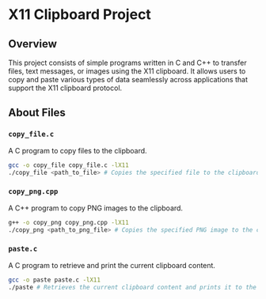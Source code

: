 
# X11 Clipboard Project

## Overview

This project consists of simple programs written in C and C++ to transfer files, text messages, or images using the X11 clipboard. It allows users to copy and paste various types of data seamlessly across applications that support the X11 clipboard protocol.

## About Files

### `copy_file.c`
A C program to copy files to the clipboard.

```sh
gcc -o copy_file copy_file.c -lX11
./copy_file <path_to_file> # Copies the specified file to the clipboard. You can then paste it using Ctrl+V (works with GNOME and MATE).
```

### `copy_png.cpp`
A C++ program to copy PNG images to the clipboard.

```sh
g++ -o copy_png copy_png.cpp -lX11
./copy_png <path_to_png_file> # Copies the specified PNG image to the clipboard.
```

### `paste.c`
A C program to retrieve and print the current clipboard content.

```sh
gcc -o paste paste.c -lX11
./paste # Retrieves the current clipboard content and prints it to the standard output.
```
